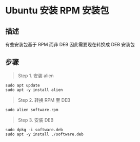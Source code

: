 # Ubuntu 安装 RPM 安装包
## 描述
有些安装包基于 RPM 而非 DEB 因此需要现在转换成 DEB 安装包

## 步骤

> Step 1. 安装 alien

~~~Shell
sudo apt update
sudo apt -y install alien
~~~

>Step 2. 转换 RPM 至 DEB

~~~Shell
sudo alien software.rpm
~~~

>Step 3. 安装 DEB

~~~Shell
sudo dpkg -i software.deb
sudo apt -y install ./software.deb
~~~

